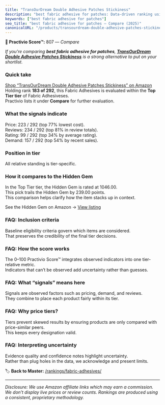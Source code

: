 ```yaml
---
title: "TransOurDream Double Adhesive Patches Stickiness"
description: "best fabric adhesive for patches: Data-driven ranking using the Practivio Score™. Positioned by quality, value, demand, findability, momentum."
keywords: ["best fabric adhesive for patches"]
seo_title: "best fabric adhesive for patches — Compare (2025)"
canonicalURL: "/products/transourdream-double-adhesive-patches-stickiness-B0CGJ2F3FG/"
---
```


**🛒 Practivio Score™:** 807 — _Compare_


*If you're comparing **best fabric adhesive for patches**, **[TransOurDream Double Adhesive Patches Stickiness](https://www.amazon.com/dp/B0CGJ2F3FG?tag=practivio-20)** is a strong alternative to put on your shortlist.*
### Quick take
[Shop “TransOurDream Double Adhesive Patches Stickiness” on Amazon](https://www.amazon.com/dp/B0CGJ2F3FG?tag=practivio-20)
Holding rank **183 of 292**, this Fabric Adhesives is evaluated within the **Top Tier tier** of Fabric Adhesiveses.  
Practivio lists it under **Compare** for further evaluation.

### What the signals indicate
Price: 223 / 292 (top 77% lowest cost).  
Reviews: 234 / 292 (top 81% in review totals).  
Rating: 99 / 292 (top 34% by average rating).  
Demand: 157 / 292 (top 54% by recent sales).

### Position in tier
All relative standing is tier-specific.

### How it compares to the Hidden Gem
In the Top Tier tier, the Hidden Gem is rated at 1046.00.  
This pick trails the Hidden Gem by 239.00 points.  
This comparison helps clarify how the item stacks up in context.  

See the Hidden Gem on Amazon → [View listing](https://www.amazon.com/dp/B007TSYNG8?tag=practivio-20)

### FAQ: Inclusion criteria
Baseline eligibility criteria govern which items are considered.  
That preserves the credibility of the final tier decisions.

### FAQ: How the score works
The 0–100 Practivio Score™ integrates observed indicators into one tier-relative metric.  
Indicators that can’t be observed add uncertainty rather than guesses.

### FAQ: What “signals” means here
Signals are observed factors such as pricing, demand, and reviews.  
They combine to place each product fairly within its tier.

### FAQ: Why price tiers?
Tiers prevent skewed results by ensuring products are only compared with price-similar peers.  
This keeps every designation valid.

### FAQ: Interpreting uncertainty
Evidence quality and confidence notes highlight uncertainty.  
Rather than plug holes in the data, we acknowledge and present limits.

<!-- Missing template for Compare/CompareWithinPriceClass -->


🏷️ **Back to Master:** [/rankings/fabric-adhesives/](/rankings/fabric-adhesives/)

---
_Disclosure: We use Amazon affiliate links which may earn a commission. We don’t display live prices or review counts. Rankings are produced using a consistent, proprietary methodology._
